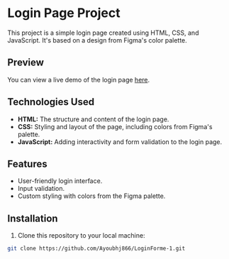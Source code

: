 # Login Page Project

This project is a simple login page created using HTML, CSS, and JavaScript. It's based on a design from Figma's color palette.

## Preview

You can view a live demo of the login page [here](#).

## Technologies Used

- **HTML:** The structure and content of the login page.
- **CSS:** Styling and layout of the page, including colors from Figma's palette.
- **JavaScript:** Adding interactivity and form validation to the login page.


## Features

- User-friendly login interface.
- Input validation.
- Custom styling with colors from the Figma palette.

## Installation

1. Clone this repository to your local machine:

```bash
git clone https://github.com/Ayoubhj866/LoginForme-1.git

